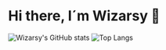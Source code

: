 # Hi there, I´m Wizarsy 👋

![Wizarsy's GitHub stats](https://github-readme-stats.vercel.app/api?username=wizarsy&show_icons=true&theme=tokyonight)
![Top Langs](https://github-readme-stats.vercel.app/api/top-langs/?username=wizarsy&layout=compact&theme=tokyonight&langs_count=7)
<!--
**Wizarsy/wizarsy** is a ✨ _special_ ✨ repository because its `README.md` (this file) appears on your GitHub profile.

Here are some ideas to get you started:

- 🔭 I’m currently working on ...
- 🌱 I’m currently learning ...
- 👯 I’m looking to collaborate on ...
- 🤔 I’m looking for help with ...
- 💬 Ask me about ...
- 📫 How to reach me: ...
- 😄 Pronouns: ...
- ⚡ Fun fact: ...
-->
